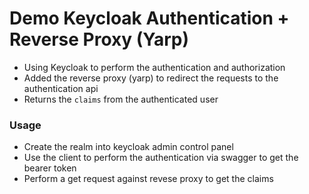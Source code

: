 # Demo Keycloak Authentication + Reverse Proxy (Yarp)

- Using Keycloak to perform the authentication and authorization
- Added the reverse proxy (yarp) to redirect the requests to the authentication api
- Returns the ```claims``` from the authenticated user

### Usage

- Create the realm into keycloak admin control panel
- Use the client to perform the authentication via swagger to get the bearer token
- Perform a get request against revese proxy to get the claims
